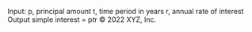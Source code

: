 Input:
   p, principal amount
   t, time period in years
   r, annual rate of interest
Output
   simple interest = p*t*r
© 2022 XYZ, Inc.
